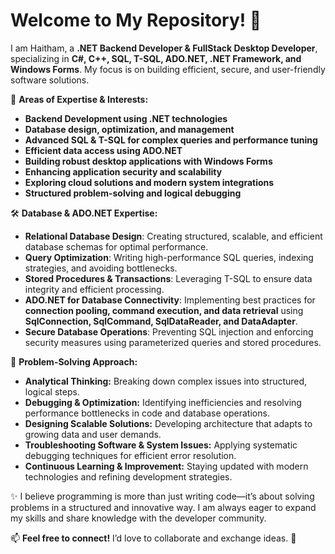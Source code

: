# Welcome to My Repository! 👋

I am Haitham, a **.NET Backend Developer & FullStack Desktop Developer**, specializing in **C#, C++, SQL, T-SQL, ADO.NET, .NET Framework, and Windows Forms**. My focus is on building efficient, secure, and user-friendly software solutions.

📌 **Areas of Expertise & Interests:**
- **Backend Development using .NET technologies**
- **Database design, optimization, and management**
- **Advanced SQL & T-SQL for complex queries and performance tuning**
- **Efficient data access using ADO.NET**
- **Building robust desktop applications with Windows Forms**
- **Enhancing application security and scalability**
- **Exploring cloud solutions and modern system integrations**
- **Structured problem-solving and logical debugging**

🛠️ **Database & ADO.NET Expertise:**
- **Relational Database Design**: Creating structured, scalable, and efficient database schemas for optimal performance.
- **Query Optimization**: Writing high-performance SQL queries, indexing strategies, and avoiding bottlenecks.
- **Stored Procedures & Transactions**: Leveraging T-SQL to ensure data integrity and efficient processing.
- **ADO.NET for Database Connectivity**: Implementing best practices for **connection pooling, command execution, and data retrieval** using **SqlConnection, SqlCommand, SqlDataReader, and DataAdapter**.
- **Secure Database Operations**: Preventing SQL injection and enforcing security measures using parameterized queries and stored procedures.

🧠 **Problem-Solving Approach:**
- **Analytical Thinking:** Breaking down complex issues into structured, logical steps.
- **Debugging & Optimization:** Identifying inefficiencies and resolving performance bottlenecks in code and database operations.
- **Designing Scalable Solutions:** Developing architecture that adapts to growing data and user demands.
- **Troubleshooting Software & System Issues:** Applying systematic debugging techniques for efficient error resolution.
- **Continuous Learning & Improvement:** Staying updated with modern technologies and refining development strategies.

✨ I believe programming is more than just writing code—it’s about solving problems in a structured and innovative way. I am always eager to expand my skills and share knowledge with the developer community.

📫 **Feel free to connect!** I’d love to collaborate and exchange ideas. 🚀
